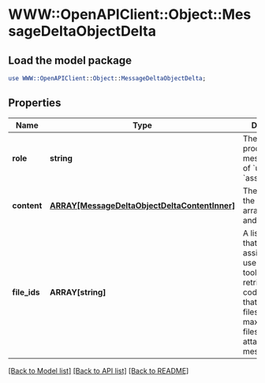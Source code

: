 # WWW::OpenAPIClient::Object::MessageDeltaObjectDelta

## Load the model package
```perl
use WWW::OpenAPIClient::Object::MessageDeltaObjectDelta;
```

## Properties
Name | Type | Description | Notes
------------ | ------------- | ------------- | -------------
**role** | **string** | The entity that produced the message. One of &#x60;user&#x60; or &#x60;assistant&#x60;. | [optional] 
**content** | [**ARRAY[MessageDeltaObjectDeltaContentInner]**](MessageDeltaObjectDeltaContentInner.md) | The content of the message in array of text and/or images. | [optional] 
**file_ids** | **ARRAY[string]** | A list of [file](/docs/api-reference/files) IDs that the assistant should use. Useful for tools like retrieval and code_interpreter that can access files. A maximum of 10 files can be attached to a message. | [optional] 

[[Back to Model list]](../README.md#documentation-for-models) [[Back to API list]](../README.md#documentation-for-api-endpoints) [[Back to README]](../README.md)


